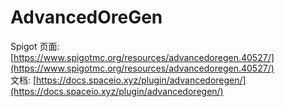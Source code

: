 # AdvancedOreGen

Spigot 页面: [https://www.spigotmc.org/resources/advancedoregen.40527/](https://www.spigotmc.org/resources/advancedoregen.40527/)  
文档: [https://docs.spaceio.xyz/plugin/advancedoregen/](https://docs.spaceio.xyz/plugin/advancedoregen/)

